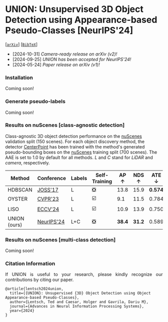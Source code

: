 # UNION: Unsupervised 3D Object Detection using Appearance-based Pseudo-Classes [NeurIPS'24]



[[`arXiv`](https://arxiv.org/abs/2405.15688)] [[`BibTeX`](#citation-information)]



+ [2024-10-31] *Camera-ready release on arXiv (v2)!*
+ [2024-09-25] *UNION has been accepted for NeurIPS'24!*
+ [2024-05-24] *Paper release on arXiv (v1)!*



### Installation
Coming soon!



### Generate pseudo-labels
Coming soon!



### Results on nuScenes [class-agnostic detection]
Class-agnostic 3D object detection performance on the [nuScenes](https://arxiv.org/abs/1903.11027) validation split (150 scenes).
For each object discovery method, the detector [CenterPoint](https://arxiv.org/pdf/2006.11275) has been trained with the method's generated pseudo-bounding boxes on the [nuScenes](https://arxiv.org/abs/1903.11027) training split (700 scenes).
The AAE is set to 1.0 by default for all methods.
_L_ and _C_ stand for _LiDAR_ and _camera_, respectively.

| Method           | Conference                                                       | Labels       | Self-Training                 | AP ↑     | NDS ↑    | ATE ↓     | ASE ↓     | AOE ↓     | AVE ↓     |
|------------------|------------------------------------------------------------------|--------------|-------------------------------|----------|----------|-----------|-----------|-----------|-----------|
| HDBSCAN          | [JOSS'17](https://joss.theoj.org/papers/10.21105/joss.00205.pdf) | L   | :negative_squared_cross_mark: | 13.8     | 15.9     | **0.574** | 0.522     | 1.601     | 1.531     |
| OYSTER           | [CVPR'23](https://arxiv.org/pdf/2311.02007)                      | L   | :ballot_box_with_check:       | 9.1      | 11.5     | 0.784     | 0.521     | 1.514     | -         |
| LISO             | [ECCV'24](https://arxiv.org/pdf/2403.07071)                      | L   | :ballot_box_with_check:       | 10.9     | 13.9     | 0.750     | **0.409** | 1.062     | -         |
| UNION (ours)     | [NeurIPS'24](https://arxiv.org/pdf/2405.15688)                   | L+C | :negative_squared_cross_mark: | **38.4** | **31.2** | 0.589     | 0.497     | **0.874** | **0.836** |



### Results on nuScenes [multi-class detection]
Coming soon!



### Citation Information
<p align="justify">
If UNION is useful to your research, please kindly recognize our contributions by citing our paper.
</p>

```
@article{lentsch2024union,
  title={{UNION}: Unsupervised {3D} Object Detection using Object Appearance-based Pseudo-Classes},
  author={Lentsch, Ted and Caesar, Holger and Gavrila, Dariu M},
  journal={Advances in Neural Information Processing Systems},
  year={2024}
}
```
